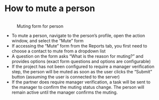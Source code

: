 # How to mute a person

<figure><img src="../.gitbook/assets/image (15).png" alt=""><figcaption><p>Muting form for person</p></figcaption></figure>



* To mute a person, navigate to the person’s profile, open the action window, and select the “Mute” form
* If accessing the “Mute” form from the Reports tab, you first need to choose a contact to mute from a dropdown list
* A question on the form asks “What is the reason for muting?” and provides options (exact form questions and options are configurable)
* If the project has not been configured to require a manager verification step, the person will be muted as soon as the user clicks the “Submit” button (assuming the user is connected to the server)
* If the partner does require manager verification, a task will be sent to the manager to confirm the muting status change. The person will remain active until the manager confirms the muting.
